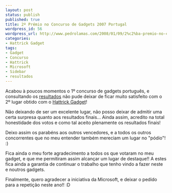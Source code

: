 ```yaml
---
layout: post
status: publish
published: true
title: 2º Prémio no Concurso de Gadgets 2007 Portugal
wordpress_id: 56
wordpress_url: http://www.pedrolamas.com/2008/01/09/2%c2%ba-premio-no-concurso-de-gadgets-2007-portugal/
categories:
- Hattrick Gadget
tags:
- Gadget
- Concurso
- Hattrick
- Microsoft
- Sidebar
- resultados
---
```

Acabou à poucos momentos o 1º concurso de gadgets português, e consultando os [resultados](http://www.gadgetcompetition.com.pt) não pude deixar de ficar muito satisfeito com o 2º lugar obtido com o [Hattrick Gadget](/projectos/hattrick-gadget/)!

Não deixando de ser um excelente lugar, não posso deixar de admitir uma certa surpresa quanto aos resultados finais... Ainda assim, acredito na total honestidade dos votos e como tal aceito plenamente os resultados finais!

Deixo assim os parabéns aos outros vencedores, e a todos os outros concorrentes que no meu entender também mereciam um lugar no "pódio"! :)

Fica ainda o meu forte agradecimento a todos os que votaram no meu gadget, e que me permitiram assim alcançar um lugar de destaque!! A estes fica ainda a garantia de continuar o trabalho que tenho vindo a fazer neste e noutros gadgets.

Finalmente, quero agradecer a iniciativa da Microsoft, e deixar o pedido para a repetição neste ano!! :D
